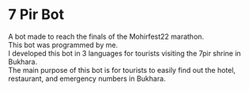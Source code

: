 <h1>7 Pir Bot</h1>
A bot made to reach the finals of the Mohirfest22 marathon.<br>
This bot was programmed by me.<br>
I developed this bot in 3 languages for tourists visiting the 7pir shrine in Bukhara.<br>
The main purpose of this bot is for tourists to easily find out the hotel, restaurant, and emergency numbers in Bukhara.
